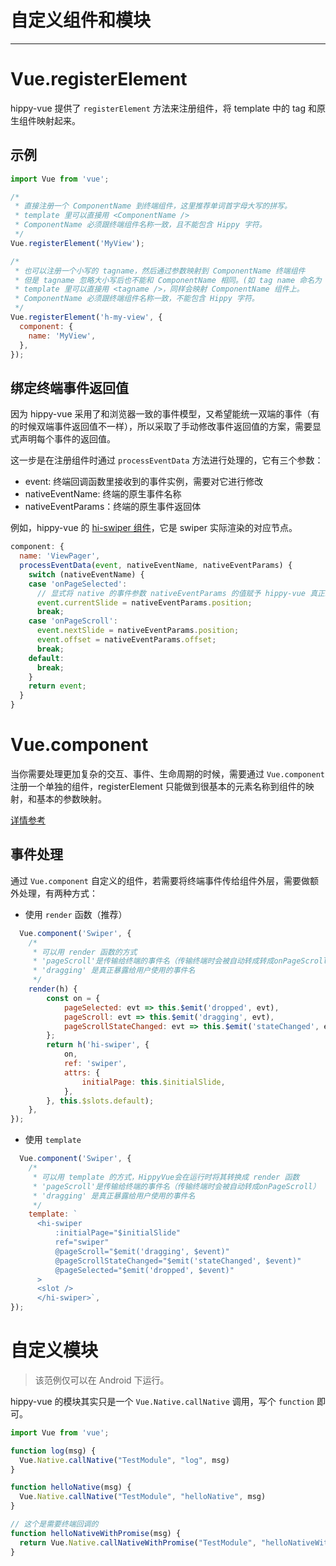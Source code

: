 # 自定义组件和模块

---

# Vue.registerElement

hippy-vue 提供了 `registerElement` 方法来注册组件，将 template 中的 tag 和原生组件映射起来。

## 示例

```javascript
import Vue from 'vue';

/*
 * 直接注册一个 ComponentName 到终端组件，这里推荐单词首字母大写的拼写。
 * template 里可以直接用 <ComponentName />
 * ComponentName 必须跟终端组件名称一致，且不能包含 Hippy 字符。
 */
Vue.registerElement('MyView');

/*
 * 也可以注册一个小写的 tagname，然后通过参数映射到 ComponentName 终端组件
 * 但是 tagname 忽略大小写后也不能和 ComponentName 相同。(如 tag name 命名为 my-view, component name 不能命名为 MyView)
 * template 里可以直接用 <tagname />，同样会映射 ComponentName 组件上。
 * ComponentName 必须跟终端组件名称一致，不能包含 Hippy 字符。
 */
Vue.registerElement('h-my-view', {
  component: {
    name: 'MyView',
  },
});
```

## 绑定终端事件返回值

因为 hippy-vue 采用了和浏览器一致的事件模型，又希望能统一双端的事件（有的时候双端事件返回值不一样），所以采取了手动修改事件返回值的方案，需要显式声明每个事件的返回值。

这一步是在注册组件时通过 `processEventData` 方法进行处理的，它有三个参数：

* event: 终端回调函数里接收到的事件实例，需要对它进行修改
* nativeEventName: 终端的原生事件名称
* nativeEventParams：终端的原生事件返回体

例如，hippy-vue 的 [hi-swiper 组件](//github.com/Tencent/Hippy/blob/master/packages/hippy-vue-native-components/src/swiper.js#L4)，它是 swiper 实际渲染的对应节点。

```javascript
component: {
  name: 'ViewPager',
  processEventData(event, nativeEventName, nativeEventParams) {
    switch (nativeEventName) {
    case 'onPageSelected':
      // 显式将 native 的事件参数 nativeEventParams 的值赋予 hippy-vue 真正绑定的事件 event
      event.currentSlide = nativeEventParams.position;
      break;
    case 'onPageScroll':
      event.nextSlide = nativeEventParams.position;
      event.offset = nativeEventParams.offset;
      break;
    default:
      break;
    }
    return event;
  }
}
```

# Vue.component

当你需要处理更加复杂的交互、事件、生命周期的时候，需要通过 `Vue.component` 注册一个单独的组件，registerElement 只能做到很基本的元素名称到组件的映射，和基本的参数映射。

[详情参考](//v2.cn.vuejs.org/v2/guide/components-registration.html)

## 事件处理

通过 `Vue.component` 自定义的组件，若需要将终端事件传给组件外层，需要做额外处理，有两种方式：

* 使用 `render` 函数（推荐）

```javascript
  Vue.component('Swiper', {
    /*
     * 可以用 render 函数的方式
     * 'pageScroll'是传输给终端的事件名（传输终端时会被自动转成转成onPageScroll）
     * 'dragging' 是真正暴露给用户使用的事件名
     */
    render(h) {
        const on = {
            pageSelected: evt => this.$emit('dropped', evt),
            pageScroll: evt => this.$emit('dragging', evt),
            pageScrollStateChanged: evt => this.$emit('stateChanged', evt),
        };
        return h('hi-swiper', {
            on,
            ref: 'swiper',
            attrs: {
                initialPage: this.$initialSlide,
            },
        }, this.$slots.default);
    },
});
```

* 使用 `template`

```javascript
  Vue.component('Swiper', {
    /*
     * 可以用 template 的方式，HippyVue会在运行时将其转换成 render 函数
     * 'pageScroll'是传输给终端的事件名（传输终端时会被自动转成onPageScroll）
     * 'dragging' 是真正暴露给用户使用的事件名
     */
    template: `
      <hi-swiper
          :initialPage="$initialSlide"
          ref="swiper"
          @pageScroll="$emit('dragging', $event)"
          @pageScrollStateChanged="$emit('stateChanged', $event)"
          @pageSelected="$emit('dropped', $event)"
      >
      <slot />
      </hi-swiper>`,
});
```

# 自定义模块

> 该范例仅可以在 Android 下运行。

hippy-vue 的模块其实只是一个 `Vue.Native.callNative` 调用，写个 `function` 即可。

```js
import Vue from 'vue';

function log(msg) {
  Vue.Native.callNative("TestModule", "log", msg)
}

function helloNative(msg) {
  Vue.Native.callNative("TestModule", "helloNative", msg)
}

// 这个是需要终端回调的
function helloNativeWithPromise(msg) {
  return Vue.Native.callNativeWithPromise("TestModule", "helloNativeWithPromise", msg);
}
```

